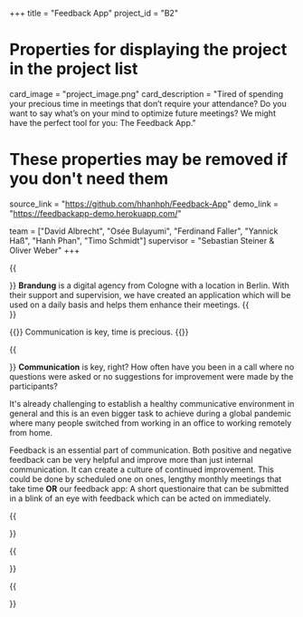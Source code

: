 +++
title = "Feedback App"
project_id = "B2"

# Properties for displaying the project in the project list
card_image = "project_image.png"
card_description = "Tired of spending your precious time in meetings that don’t require your attendance? Do you want to say what’s on your mind to optimize future meetings? We might have the perfect tool for you: The Feedback App."

# These properties may be removed if you don't need them
source_link = "https://github.com/hhanhph/Feedback-App"
demo_link = "https://feedbackapp-demo.herokuapp.com/"

team = ["David Albrecht", "Osée Bulayumi", "Ferdinand Faller", "Yannick Haß", "Hanh Phan", "Timo Schmidt"]
supervisor = "Sebastian Steiner & Oliver Weber"
+++

{{<section title="Brandung">}}
**Brandung** is a digital agency from Cologne with a location in Berlin. With their support and supervision, we have created an application which will be used on a daily basis and helps them enhance their meetings.
{{</section>}}

{{<quote>}}
Communication is key, time is precious.
{{</quote>}}

{{<section title="Our Mission">}}
**Communication** is key, right? How often have you been in a call where no questions were asked or no suggestions for improvement were made by the participants?

It's already challenging to establish a healthy communicative environment in general and this is an even bigger task to achieve during a global pandemic where many people switched from working in an office to working remotely from home. 

Feedback is an essential part of communication. Both positive and negative feedback can be very helpful and improve more than just internal communication. It can create a culture of continued improvement. This could be done by scheduled one on ones, lengthy monthly meetings that take time **OR** our feedback app: A short questionaire that can be submitted in a blink of an eye with feedback which can be acted on immediately.

{{</section>}}

{{<section title="The Team">}}

{{</section >}}
